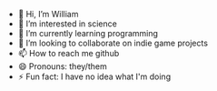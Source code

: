 - 👋 Hi, I’m William
- 👀 I’m interested in science
- 🌱 I’m currently learning programming
- 💞️ I’m looking to collaborate on indie game projects
- 📫 How to reach me github
- 😄 Pronouns: they/them
- ⚡ Fun fact: I have no idea what I'm doing

<!---
williambeverlyiv/williambeverlyiv is a ✨ special ✨ repository because its `README.md` (this file) appears on your GitHub profile.
You can click the Preview link to take a look at your changes.
--->
